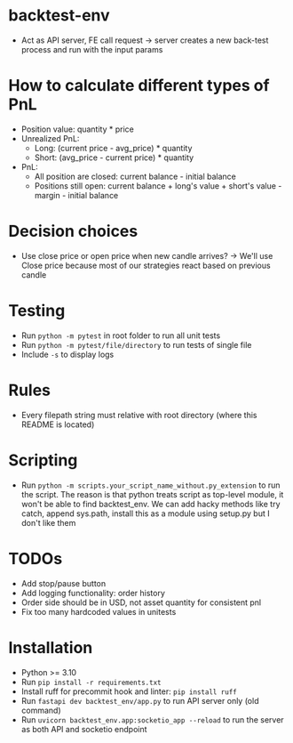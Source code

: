 # backtest-env
- Act as API server, FE call request -> server creates a new back-test process and run with the input params

# How to calculate different types of PnL
- Position value: quantity * price
- Unrealized PnL:
  - Long: (current price - avg_price) * quantity
  - Short: (avg_price - current price) * quantity
- PnL:
  - All position are closed: current balance - initial balance
  - Positions still open: current balance + long's value + short's value - margin - initial balance

# Decision choices
- Use close price or open price when new candle arrives?
  -> We'll use Close price because most of our strategies react based on previous candle

# Testing
- Run `python -m pytest` in root folder to run all unit tests
- Run `python -m pytest/file/directory` to run tests of single file
- Include `-s` to display logs

# Rules
- Every filepath string must relative with root directory (where this README is located)

# Scripting
- Run `python -m scripts.your_script_name_without.py_extension` to run the script.
The reason is that python treats script as top-level module, it won't be able to find backtest_env.
We can add hacky methods like try catch, append sys.path, install this as a module using setup.py but I don't like them

# TODOs
- Add stop/pause button
- Add logging functionality: order history
- Order side should be in USD, not asset quantity for consistent pnl
- Fix too many hardcoded values in unitests

# Installation
- Python >= 3.10
- Run `pip install -r requirements.txt`
- Install ruff for precommit hook and linter: `pip install ruff`
- Run `fastapi dev backtest_env/app.py` to run API server only (old command)
- Run `uvicorn backtest_env.app:socketio_app --reload` to run the server as both API and socketio endpoint